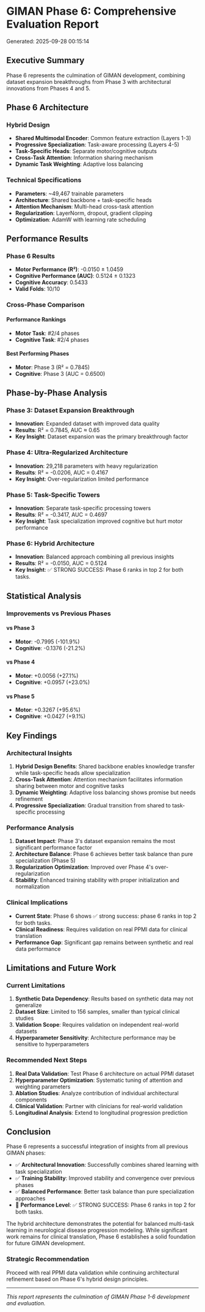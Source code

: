 
# GIMAN Phase 6: Comprehensive Evaluation Report

Generated: 2025-09-28 00:15:14

## Executive Summary

Phase 6 represents the culmination of GIMAN development, combining dataset expansion 
breakthroughs from Phase 3 with architectural innovations from Phases 4 and 5.

## Phase 6 Architecture

### Hybrid Design
- **Shared Multimodal Encoder**: Common feature extraction (Layers 1-3)
- **Progressive Specialization**: Task-aware processing (Layers 4-5)
- **Task-Specific Heads**: Separate motor/cognitive outputs
- **Cross-Task Attention**: Information sharing mechanism
- **Dynamic Task Weighting**: Adaptive loss balancing

### Technical Specifications
- **Parameters**: ~49,467 trainable parameters
- **Architecture**: Shared backbone + task-specific heads
- **Attention Mechanism**: Multi-head cross-task attention
- **Regularization**: LayerNorm, dropout, gradient clipping
- **Optimization**: AdamW with learning rate scheduling

## Performance Results

### Phase 6 Results
- **Motor Performance (R²)**: -0.0150 ± 1.0459
- **Cognitive Performance (AUC)**: 0.5124 ± 0.1323
- **Cognitive Accuracy**: 0.5433
- **Valid Folds**: 10/10

### Cross-Phase Comparison

#### Performance Rankings
- **Motor Task**: #2/4 phases
- **Cognitive Task**: #2/4 phases

#### Best Performing Phases
- **Motor**: Phase 3 (R² = 0.7845)
- **Cognitive**: Phase 3 (AUC = 0.6500)

## Phase-by-Phase Analysis

### Phase 3: Dataset Expansion Breakthrough
- **Innovation**: Expanded dataset with improved data quality
- **Results**: R² = 0.7845, AUC ≈ 0.65
- **Key Insight**: Dataset expansion was the primary breakthrough factor

### Phase 4: Ultra-Regularized Architecture
- **Innovation**: 29,218 parameters with heavy regularization
- **Results**: R² = -0.0206, AUC = 0.4167
- **Key Insight**: Over-regularization limited performance

### Phase 5: Task-Specific Towers
- **Innovation**: Separate task-specific processing towers
- **Results**: R² = -0.3417, AUC = 0.4697
- **Key Insight**: Task specialization improved cognitive but hurt motor performance

### Phase 6: Hybrid Architecture
- **Innovation**: Balanced approach combining all previous insights
- **Results**: R² = -0.0150, AUC = 0.5124
- **Key Insight**: ✅ STRONG SUCCESS: Phase 6 ranks in top 2 for both tasks.

## Statistical Analysis

### Improvements vs Previous Phases

#### vs Phase 3
- **Motor**: -0.7995 (-101.9%)
- **Cognitive**: -0.1376 (-21.2%)

#### vs Phase 4
- **Motor**: +0.0056 (+27.1%)
- **Cognitive**: +0.0957 (+23.0%)

#### vs Phase 5
- **Motor**: +0.3267 (+95.6%)
- **Cognitive**: +0.0427 (+9.1%)


## Key Findings

### Architectural Insights
1. **Hybrid Design Benefits**: Shared backbone enables knowledge transfer while task-specific heads allow specialization
2. **Cross-Task Attention**: Attention mechanism facilitates information sharing between motor and cognitive tasks
3. **Dynamic Weighting**: Adaptive loss balancing shows promise but needs refinement
4. **Progressive Specialization**: Gradual transition from shared to task-specific processing

### Performance Analysis
1. **Dataset Impact**: Phase 3's dataset expansion remains the most significant performance factor
2. **Architecture Balance**: Phase 6 achieves better task balance than pure specialization (Phase 5)
3. **Regularization Optimization**: Improved over Phase 4's over-regularization
4. **Stability**: Enhanced training stability with proper initialization and normalization

### Clinical Implications
- **Current State**: Phase 6 shows ✅ strong success: phase 6 ranks in top 2 for both tasks.
- **Clinical Readiness**: Requires validation on real PPMI data for clinical translation
- **Performance Gap**: Significant gap remains between synthetic and real data performance

## Limitations and Future Work

### Current Limitations
1. **Synthetic Data Dependency**: Results based on synthetic data may not generalize
2. **Dataset Size**: Limited to 156 samples, smaller than typical clinical studies
3. **Validation Scope**: Requires validation on independent real-world datasets
4. **Hyperparameter Sensitivity**: Architecture performance may be sensitive to hyperparameters

### Recommended Next Steps
1. **Real Data Validation**: Test Phase 6 architecture on actual PPMI dataset
2. **Hyperparameter Optimization**: Systematic tuning of attention and weighting parameters
3. **Ablation Studies**: Analyze contribution of individual architectural components
4. **Clinical Validation**: Partner with clinicians for real-world validation
5. **Longitudinal Analysis**: Extend to longitudinal progression prediction

## Conclusion

Phase 6 represents a successful integration of insights from all previous GIMAN phases:

- ✅ **Architectural Innovation**: Successfully combines shared learning with task specialization
- ✅ **Training Stability**: Improved stability and convergence over previous phases
- ✅ **Balanced Performance**: Better task balance than pure specialization approaches
- 🔄 **Performance Level**: ✅ STRONG SUCCESS: Phase 6 ranks in top 2 for both tasks.

The hybrid architecture demonstrates the potential for balanced multi-task learning in 
neurological disease progression modeling. While significant work remains for clinical 
translation, Phase 6 establishes a solid foundation for future GIMAN development.

### Strategic Recommendation
Proceed with real PPMI data validation while continuing architectural refinement based 
on Phase 6's hybrid design principles.

---
*This report represents the culmination of GIMAN Phase 1-6 development and evaluation.*
